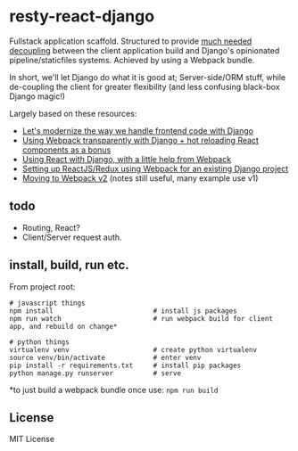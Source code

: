 # resty-react-django

Fullstack application scaffold. 
Structured to provide [much needed decoupling](http://owaislone.org/blog/modern-frontends-with-django/) between the 
client application build and Django's opinionated pipeline/staticfiles systems. Achieved by using a Webpack bundle.

In short, we'll let Django do what it is good at; Server-side/ORM stuff, while de-coupling the client for greater flexibility (and less confusing black-box Django magic!)

Largely based on these resources:
* [Let's modernize the way we handle frontend code with Django](http://owaislone.org/blog/modern-frontends-with-django/)
* [Using Webpack transparently with Django + hot reloading React components as a bonus](http://owaislone.org/blog/webpack-plus-reactjs-and-django/)
* [Using React with Django, with a little help from Webpack](http://geezhawk.github.io/using-react-with-django-rest-framework)
* [Setting up ReactJS/Redux using Webpack for an existing Django project](https://gist.github.com/genomics-geek/81c6880ca862d99574c6f84dec81acb0)
* [Moving to Webpack v2](https://javascriptplayground.com/blog/2016/10/moving-to-webpack-2/) (notes still useful, many example use v1)


## todo
* Routing, React?
* Client/Server request auth.

## install, build, run etc.

From project root:
```shell
# javascript things
npm install                         # install js packages
npm run watch                       # run webpack build for client app, and rebuild on change*

# python things
virtualenv venv                     # create python virtualenv
source venv/bin/activate            # enter venv
pip install -r requirements.txt     # install pip packages
python manage.py runserver          # serve
```

\*to just build a webpack bundle once use: `npm run build` 

## License
MIT License